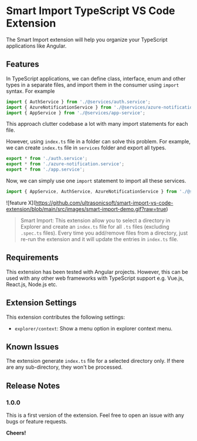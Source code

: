 # Smart Import TypeScript VS Code Extension

The Smart Import extension will help you organize your TypeScript applications like Angular.

## Features

In TypeScript applications, we can define class, interface, enum and other types in a separate files, and import them in the consumer using `import` syntax.
For example
```ts
import { AuthService } from './@services/auth.service';
import { AzureNotificationService } from './@services/azure-notification.service';
import { AppService } from './@services/app-service';
```

This approach clutter codebase a lot with many import statements for each file.

However, using `index.ts` file in a folder can solve this problem. For example, we can create `index.ts` file in `services` folder and export all types.

```ts
export * from './auth.service';
export * from './azure-notification.service';
export * from './app.service';
```
Now, we can simply use one `import` statement to import all these services.

```ts
import { AppService, AuthService, AzureNotificationService } from './@services';
```

![feature X\](https://github.com/ultrasonicsoft/smart-import-vs-code-extension/blob/main/src/images/smart-import-demo.gif?raw=true)

> Smart Import: This extension allow you to select a directory in Explorer and create an `index.ts` file for all `.ts` files (excluding `.spec.ts` files). Every time you add/remove files from a directory, just re-run the extension and it will update the entries in `index.ts` file.

## Requirements

This extension has been tested with Angular projects. However, this can be used with any other web frameworks with TypeScript support e.g. Vue.js, React.js, Node.js etc.

## Extension Settings

This extension contributes the following settings:

* `explorer/context`: Show a menu option in explorer context menu.

## Known Issues

The extension generate `index.ts` file for a selected directory only. If there are any sub-directory, they won't be processed.

## Release Notes



### 1.0.0

This is a first version of the extension. Feel free to open an issue with any bugs or feature requests.

**Cheers!**
